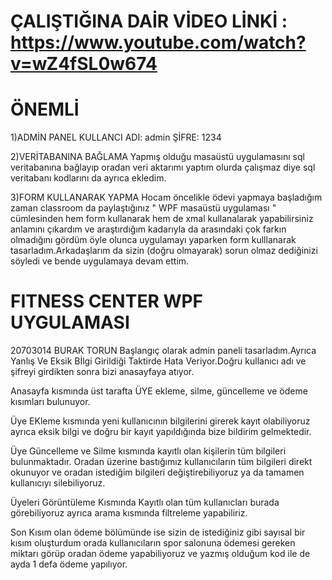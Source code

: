 # ÇALIŞTIĞINA DAİR VİDEO LİNKİ : https://www.youtube.com/watch?v=wZ4fSL0w674
# ÖNEMLİ 

1)ADMİN PANEL
  KULLANCI ADI: admin
  ŞİFRE: 1234

2)VERİTABANINA BAĞLAMA
  Yapmış olduğu masaüstü uygulamasını sql veritabanına bağlayıp oradan veri aktarımı yaptım olurda çalışmaz diye sql veritabanı kodlarını da ayrıca ekledim.
 
3)FORM KULLANARAK YAPMA
  Hocam öncelikle ödevi yapmaya başladığım zaman classroom da paylaştığınız " WPF masaüstü uygulaması " cümlesinden hem form kullanarak hem de xmal kullanalarak yapabilirsiniz anlamını çıkardım ve araştırdığım kadarıyla da arasındaki çok farkın olmadığını gördüm öyle olunca uygulamayı yaparken form kulllanarak tasarladım.Arkadaşlarım da sizin (doğru olmayarak) sorun olmaz dediğinizi söyledi ve bende uygulamaya devam ettim.
  
  
# FITNESS CENTER WPF UYGULAMASI
20703014 BURAK TORUN
  Başlangıç olarak admin paneli tasarladım.Ayrıca Yanlış Ve Eksik Bİlgi Girildiği Taktirde Hata Veriyor.Doğru kullanıcı adı ve şifreyi girdikten sonra bizi anasayfaya atıyor.
  
  Anasayfa kısmında üst tarafta ÜYE ekleme, silme, güncelleme ve ödeme kısımları bulunuyor.
  
  Üye EKleme kısmında yeni kullanıcının bilgilerini girerek kayıt olabiliyoruz ayrıca eksik bilgi ve doğru bir kayıt yapıldığında bize bildirim gelmektedir.
  
  Üye Güncelleme ve Silme kısmında kayıtlı olan kişilerin tüm bilgileri bulunmaktadır. Oradan üzerine bastığımız kullanıcıların tüm  bilgileri direkt okunuyor ve oradan istediğim bilgileri değiştirebiliyoruz ya da tamamen kullanıcıyı silebiliyoruz.
  
  Üyeleri Görüntüleme Kısmında Kayıtlı olan tüm kullanıcları burada görebiliyoruz ayrıca arama kısmında filtreleme yapabiliriz.
  
  Son Kısım olan ödeme bölümünde ise sizin de istediğiniz gibi sayısal bir kısım oluşturdum orada kullanıcıların spor salonuna ödemesi gereken miktarı görüp oradan ödeme yapabiliyoruz ve yazmış olduğum kod ile de ayda 1 defa ödeme yapılıyor.

